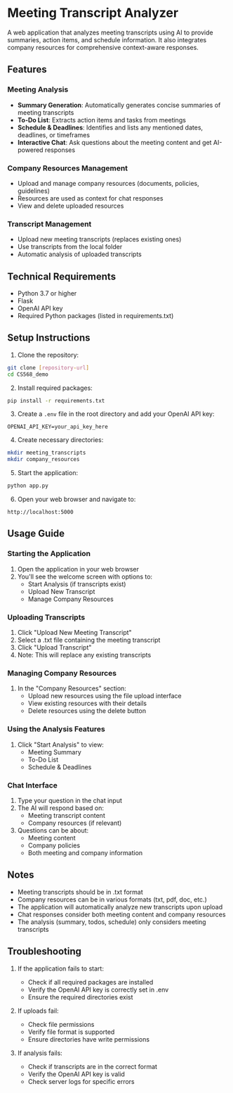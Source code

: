 # Meeting Transcript Analyzer

A web application that analyzes meeting transcripts using AI to provide summaries, action items, and schedule information. It also integrates company resources for comprehensive context-aware responses.

## Features

### Meeting Analysis
- **Summary Generation**: Automatically generates concise summaries of meeting transcripts
- **To-Do List**: Extracts action items and tasks from meetings
- **Schedule & Deadlines**: Identifies and lists any mentioned dates, deadlines, or timeframes
- **Interactive Chat**: Ask questions about the meeting content and get AI-powered responses

### Company Resources Management
- Upload and manage company resources (documents, policies, guidelines)
- Resources are used as context for chat responses
- View and delete uploaded resources

### Transcript Management
- Upload new meeting transcripts (replaces existing ones)
- Use transcripts from the local folder
- Automatic analysis of uploaded transcripts

## Technical Requirements

- Python 3.7 or higher
- Flask
- OpenAI API key
- Required Python packages (listed in requirements.txt)

## Setup Instructions

1. Clone the repository:
```bash
git clone [repository-url]
cd CS568_demo
```

2. Install required packages:
```bash
pip install -r requirements.txt
```

3. Create a `.env` file in the root directory and add your OpenAI API key:
```
OPENAI_API_KEY=your_api_key_here
```

4. Create necessary directories:
```bash
mkdir meeting_transcripts
mkdir company_resources
```

5. Start the application:
```bash
python app.py
```

6. Open your web browser and navigate to:
```
http://localhost:5000
```

## Usage Guide

### Starting the Application
1. Open the application in your web browser
2. You'll see the welcome screen with options to:
   - Start Analysis (if transcripts exist)
   - Upload New Transcript
   - Manage Company Resources

### Uploading Transcripts
1. Click "Upload New Meeting Transcript"
2. Select a .txt file containing the meeting transcript
3. Click "Upload Transcript"
4. Note: This will replace any existing transcripts

### Managing Company Resources
1. In the "Company Resources" section:
   - Upload new resources using the file upload interface
   - View existing resources with their details
   - Delete resources using the delete button

### Using the Analysis Features
1. Click "Start Analysis" to view:
   - Meeting Summary
   - To-Do List
   - Schedule & Deadlines

### Chat Interface
1. Type your question in the chat input
2. The AI will respond based on:
   - Meeting transcript content
   - Company resources (if relevant)
3. Questions can be about:
   - Meeting content
   - Company policies
   - Both meeting and company information

## Notes

- Meeting transcripts should be in .txt format
- Company resources can be in various formats (txt, pdf, doc, etc.)
- The application will automatically analyze new transcripts upon upload
- Chat responses consider both meeting content and company resources
- The analysis (summary, todos, schedule) only considers meeting transcripts

## Troubleshooting

1. If the application fails to start:
   - Check if all required packages are installed
   - Verify the OpenAI API key is correctly set in .env
   - Ensure the required directories exist

2. If uploads fail:
   - Check file permissions
   - Verify file format is supported
   - Ensure directories have write permissions

3. If analysis fails:
   - Check if transcripts are in the correct format
   - Verify the OpenAI API key is valid
   - Check server logs for specific errors
